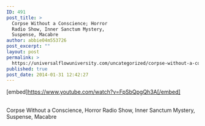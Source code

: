 ```yaml
---
ID: 491
post_title: >
  Corpse Without a Conscience; Horror
  Radio Show, Inner Sanctum Mystery,
  Suspense, Macabre
author: abbie04m553726
post_excerpt: ""
layout: post
permalink: >
  https://universalflowuniversity.com/uncategorized/corpse-without-a-conscience-horror-radio-show-inner-sanctum-mystery-suspense-macabre/
published: true
post_date: 2014-01-31 12:42:27
---
```

[embed]https://www.youtube.com/watch?v=FpSbQpgQh3A[/embed]</br></br>
<p>Corpse Without a Conscience, Horror Radio Show, Inner Sanctum Mystery, Suspense, Macabre </p>